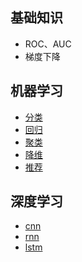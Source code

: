 
## 基础知识
* ROC、AUC
* 梯度下降



## 机器学习
* [分类](src/main/com/libin/ml/_1_classify/README.md)
* [回归](src/main/com/libin/ml/_2_regression/README.md)
* [聚类](src/main/com/libin/ml/_3_cluster/README.md)
* [降维](src/main/com/libin/ml/_4_descending/README.md)
* [推荐](src/main/com/libin/ml/_5_recommend/README.md)


## 深度学习
* [cnn](src/main/com/libin/dl/_1_cnn/README.md)
* [rnn](src/main/com/libin/dl/_2_rnn/README.md)
* [lstm](src/main/com/libin/dl/_3_lstm/README.md)

